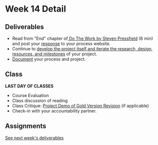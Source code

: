 # Week 14 Detail

## Deliverables

* Read from "End" chapter of[ Do The Work by Steven Pressfield](https://www.amazon.com/Do-Work-Steven-Pressfield-ebook/dp/B00NK0MJBK) (6 min) and post your [response](../assignments/responses.md) to your process website.
* Continue to [develop the project itself and iterate the research, design, resources, and milestones](../project\_plan.md) of your project.
* [Document](../pre-work/website.md) your process and project.

## Class

**LAST DAY OF CLASSES**

* Course Evaluation
* Class discussion of reading
* Class Critique: [Project Demo of Gold Version Revision](../project\_plan.md) (if applicable)
* Check-in with your accountability partner.

## Assignments

[See next week's deliverables](week-15-detail.md)
